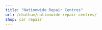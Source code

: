 ```yaml
---
title: "Nationwide Repair Centres"
url: /chatham/nationwide-repair-centres/
shop: car repair
---
```

